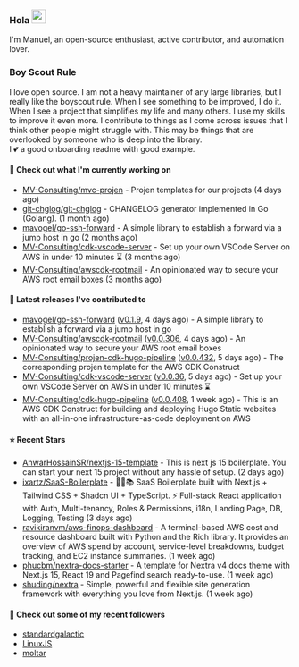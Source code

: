 ### Hola <img src="https://media.giphy.com/media/hvRJCLFzcasrR4ia7z/giphy.gif" width="25px">

I'm Manuel, an open-source enthusiast, active contributor, and automation lover.

### Boy Scout Rule

I love open source. I am not a heavy maintainer of any large libraries, but I really like the boyscout rule. 
When I see something to be improved, I do it. When I see a project
that simplifies my life and many others. I use my skills to improve it even more.
I contribute to things as I come across issues that I think other people might struggle with. 
This may be things that are overlooked by someone who is deep into the library.  
I 💕 a good onboarding readme with good example.



#### 👷 Check out what I'm currently working on

- [MV-Consulting/mvc-projen](https://github.com/MV-Consulting/mvc-projen) - Projen templates for our projects (4 days ago)
- [git-chglog/git-chglog](https://github.com/git-chglog/git-chglog) - CHANGELOG generator implemented in Go (Golang). (1 month ago)
- [mavogel/go-ssh-forward](https://github.com/mavogel/go-ssh-forward) - A simple library to establish a forward via a jump host in go (2 months ago)
- [MV-Consulting/cdk-vscode-server](https://github.com/MV-Consulting/cdk-vscode-server) - Set up your own VSCode Server on AWS in under 10 minutes ⌛️ (3 months ago)
- [MV-Consulting/awscdk-rootmail](https://github.com/MV-Consulting/awscdk-rootmail) - An opinionated way to secure your AWS root email boxes (3 months ago)

#### 🔭 Latest releases I've contributed to

- [mavogel/go-ssh-forward](https://github.com/mavogel/go-ssh-forward) ([v0.1.9](https://github.com/mavogel/go-ssh-forward/releases/tag/v0.1.9), 4 days ago) - A simple library to establish a forward via a jump host in go
- [MV-Consulting/awscdk-rootmail](https://github.com/MV-Consulting/awscdk-rootmail) ([v0.0.306](https://github.com/MV-Consulting/awscdk-rootmail/releases/tag/v0.0.306), 4 days ago) - An opinionated way to secure your AWS root email boxes
- [MV-Consulting/projen-cdk-hugo-pipeline](https://github.com/MV-Consulting/projen-cdk-hugo-pipeline) ([v0.0.432](https://github.com/MV-Consulting/projen-cdk-hugo-pipeline/releases/tag/v0.0.432), 5 days ago) - The corresponding projen template for the AWS CDK Construct
- [MV-Consulting/cdk-vscode-server](https://github.com/MV-Consulting/cdk-vscode-server) ([v0.0.36](https://github.com/MV-Consulting/cdk-vscode-server/releases/tag/v0.0.36), 5 days ago) - Set up your own VSCode Server on AWS in under 10 minutes ⌛️
- [MV-Consulting/cdk-hugo-pipeline](https://github.com/MV-Consulting/cdk-hugo-pipeline) ([v0.0.408](https://github.com/MV-Consulting/cdk-hugo-pipeline/releases/tag/v0.0.408), 1 week ago) - This is an AWS CDK Construct for building and deploying Hugo Static websites with an all-in-one infrastructure-as-code deployment on AWS

#### ⭐ Recent Stars

- [AnwarHossainSR/nextjs-15-template](https://github.com/AnwarHossainSR/nextjs-15-template) - This is next js 15 boilerplate. You can start your next 15 project without any hassle of setup. (2 days ago)
- [ixartz/SaaS-Boilerplate](https://github.com/ixartz/SaaS-Boilerplate) - 🚀🎉📚 SaaS Boilerplate built with Next.js &#43; Tailwind CSS &#43; Shadcn UI &#43; TypeScript. ⚡️ Full-stack React application with Auth, Multi-tenancy, Roles &amp; Permissions, i18n, Landing Page, DB, Logging, Testing (3 days ago)
- [ravikiranvm/aws-finops-dashboard](https://github.com/ravikiranvm/aws-finops-dashboard) - A terminal-based AWS cost and resource dashboard built with Python and the Rich library. It provides an overview of AWS spend by account, service-level breakdowns, budget tracking, and EC2 instance summaries. (1 week ago)
- [phucbm/nextra-docs-starter](https://github.com/phucbm/nextra-docs-starter) - A template for Nextra v4 docs theme with Next.js 15, React 19 and Pagefind search ready-to-use. (1 week ago)
- [shuding/nextra](https://github.com/shuding/nextra) - Simple, powerful and flexible site generation framework with everything you love from Next.js. (1 week ago)

#### 👯 Check out some of my recent followers

- [standardgalactic](https://github.com/standardgalactic)
- [LinuxJS](https://github.com/LinuxJS)
- [moltar](https://github.com/moltar)




